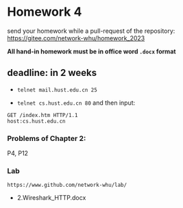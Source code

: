 # Homework 4

send your homework while a pull-request of the repository: https://gitee.com/network-whu/homework_2023 

**All hand-in homework must be in office word `.docx` format**

## deadline: in 2 weeks

- `telnet mail.hust.edu.cn 25`

- `telnet cs.hust.edu.cn 80` and then input:
```batch
GET /index.htm HTTP/1.1
host:cs.hust.edu.cn
```

### Problems of Chapter 2:
P4, P12

### Lab

`https://www.github.com/network-whu/lab/`
- 2.Wireshark_HTTP.docx